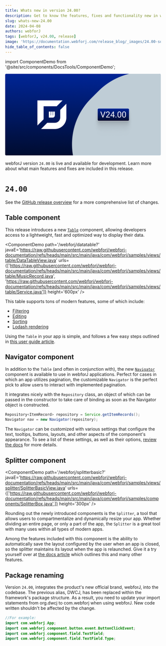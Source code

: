 ```yaml
---
title: Whats new in version 24.00?
description: Get to know the features, fixes and functionality new in webforJ version 24.00.
slug: whats-new-24.00
date: 2024-04-08
authors: webforJ
tags: [webforJ, v24.00, release]
image: 'https://documentation.webforj.com/release_blog/_images/24.00-social.png'
hide_table_of_contents: false
---
```


import ComponentDemo from '@site/src/components/DocsTools/ComponentDemo';

![cover image](../../static/release_blog/_images/24.00.png)

webforJ version `24.00` is live and available for development. Learn more about what main features and fixes are included in this release.

<!-- ![cover image](../static/img/webforJ-release-banner.png) -->

<!-- truncate -->

# `24.00`


See the [GitHub release overview](https://github.com/webforj/webforj/releases/tag/24.00) for a more comprehensive list of changes.

## Table component

This release introduces a new [`Table`](/docs/components/table/overview) component, allowing developers access to a lightweight, fast and optimized way to display their data. 

<ComponentDemo 
path='/webforj/datatable?' 
javaE='https://raw.githubusercontent.com/webforj/webforj-documentation/refs/heads/main/src/main/java/com/webforj/samples/views/table/DataTableView.java'
urls={['https://raw.githubusercontent.com/webforj/webforj-documentation/refs/heads/main/src/main/java/com/webforj/samples/views/table/MusicRecord.java', 
'https://raw.githubusercontent.com/webforj/webforj-documentation/refs/heads/main/src/main/java/com/webforj/samples/views/table/Service.java']}
height='600px'
/>

This table supports tons of modern features, some of which include:

- [Filtering](../docs/components/table/filtering)
- [Editing](../docs/components/table/refreshing)
- [Sorting](../docs/components/table/sorting)
- [Lodash rendering](../docs/components/table/rendering)

Using the `Table` in your app is simple, and follows a few easy steps outlined in [this user guide article](/docs/components/table/overview#creating-a-table). 

## Navigator component

<ComponentDemo 
path='/webforj/navigatorpages?' 
javaE='https://raw.githubusercontent.com/webforj/webforj-documentation/refs/heads/main/src/main/java/com/webforj/samples/views/navigator/NavigatorPagesView.java'
height='125px'
/>

In addition to the `Table` (and often in conjunction with), the new [`Navigator`](../docs/components/navigator) component is available to use in webforJ applications. Perfect for cases in which an app utilizes pagination, the customizable `Navigator` is the perfect pick to allow users to interact with implemented pagination.

It integrates nicely with the `Repository` class, an object of which can be passed in the constructor to take care of binding as soon as the Navigator object is constructed.

```java
Repository<ItemRecord> repository = Service.getItemRecords();
Navigator nav = new Navigator(repository);
```

The `Navigator` can be customized with various settings that configure the text, tooltips, buttons, layouts, and other aspects of the component's appearance. To see a list of these settings, as well as their options, [review the docs](https://documentation.webforj.com/docs/components/navigator#customizing-buttons-text-and-tooltips) for more details. 

## Splitter component

<ComponentDemo 
path='/webforj/splitterbasic?' 
javaE='https://raw.githubusercontent.com/webforj/webforj-documentation/refs/heads/main/src/main/java/com/webforj/samples/views/splitter/SplitterBasicView.java'
urls={['https://raw.githubusercontent.com/webforj/webforj-documentation/refs/heads/main/src/main/java/com/webforj/samples/components/SplitterBox.java',]}
height='300px'
/>

Rounding out the newly introduced components is the `Splitter`, a tool that allows users to compartmentalize and dynamically resize your app. Whether dividing an entire page, or only a part of the app, the `Splitter` is a great tool with many uses within all types of modern apps.

Among the features included with this component is the ability to automatically save the layout configured by the user when an app is closed, so the splitter maintains its layout when the app is relaunched. Give it a try yourself over at [the docs article](https://documentation.webforj.com/docs/components/splitter#auto-save) which outlines this and many other features.

## Package renaming

Version `24.00`, integrates the product's new official brand, webforJ, into the codebase. The previous alias, DWCJ, has been replaced within the framework's package structure. As a result, you need to update your import statements from org.dwcj to com.webforj when using webforJ. New code written shouldn't be affected by the change.

```java
//For example:
import com.webforj.App;
import com.webforj.component.button.event.ButtonClickEvent;
import com.webforj.component.field.TextField;
import com.webforj.component.field.TextField.Type;
```